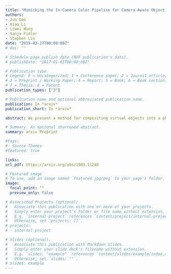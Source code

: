 ```yaml
---
title: "Mimicking the In-Camera Color Pipeline for Camera-Aware Object Compositing"
authors:
- Jun Gao
- Xiao Li
- Liwei Wang
- Sanja Fidler
- Stephen Lin
date: "2019-03-27T00:00:00Z"
# doi: ""

# Schedule page publish date (NOT publication's date).
# publishDate: "2017-01-01T00:00:00Z"

# Publication type.
# Legend: 0 = Uncategorized; 1 = Conference paper; 2 = Journal article;
# 3 = Preprint / Working Paper; 4 = Report; 5 = Book; 6 = Book section;
# 7 = Thesis; 8 = Patent
publication_types: ["3"]

# Publication name and optional abbreviated publication name.
publication: In *arxiv*
publication_short: In *arxiv*

abstract: We present a method for compositing virtual objects into a photograph such that the object colors appear to have been processed by the photo’s camera imaging pipeline. Compositing in such a camera-aware manner is essential for high realism, and it requires the color transformation in the photo’s pipeline to be inferred, which is challenging due to the inherent one-to-many mapping that exists from a scene to a photo. To address this problem for the case of a single photo taken from an unknown camera, we propose a dual-learning approach in which the reverse color transformation (from the photo to the scene) is jointly estimated. Learning of the reverse transformation is used to facilitate learning of the forward mapping, by enforcing cycle consistency of the two processes. We additionally employ a feature sharing schema to extract evidence from the target photo in the reverse mapping to guide the forward color transformation. Our dual-learning approach achieves object compositing results that surpass those of alternative techniques.

# Summary. An optional shortened abstract.
summary: arxiv Preprint

#tags:
#- Source Themes
#featured: true

links:
url_pdf: https://arxiv.org/abs/1903.11248

# Featured image
# To use, add an image named `featured.jpg/png` to your page's folder. 
image:
  focal_point: ""
  preview_only: false

# Associated Projects (optional).
#   Associate this publication with one or more of your projects.
#   Simply enter your project's folder or file name without extension.
#   E.g. `internal-project` references `content/project/internal-project/index.md`.
#   Otherwise, set `projects: []`.
# projects:
# - internal-project

# Slides (optional).
#   Associate this publication with Markdown slides.
#   Simply enter your slide deck's filename without extension.
#   E.g. `slides: "example"` references `content/slides/example/index.md`.
#   Otherwise, set `slides: ""`.
# slides: example
---
```

<!-- 
{{% alert note %}}
Click the *Cite* button above to demo the feature to enable visitors to import publication metadata into their reference management software.
{{% /alert %}}

{{% alert note %}}
Click the *Slides* button above to demo Academic's Markdown slides feature.
{{% /alert %}} -->

<!-- Supplementary notes can be added here, including [code and math](https://sourcethemes.com/academic/docs/writing-markdown-latex/). -->


